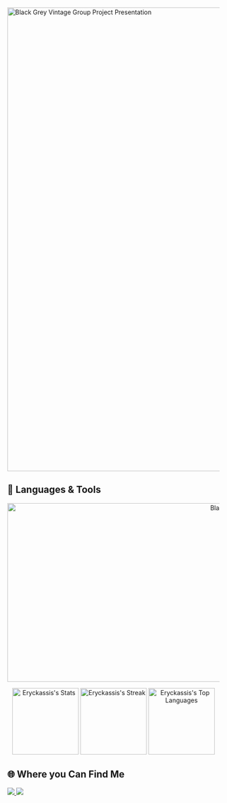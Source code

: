                    
<div> 
     	    
 <br> 
 
 <br>   
   
<table> 
       
</table> 
  <tr> 
    <td>
      <ul> 
             <img width="1867" height="1046" alt="Black Grey Vintage Group Project Presentation" src="https://github.com/user-attachments/assets/d19436c5-999c-4796-9ab0-5436598f7467" />


      
  </tr> 
</table> 
</table> 

 ## 🧰 Languages & Tools 
 
<p align="center"> 
 
 <img width="1233" height="403" alt="Black Grey Vintage Group Project Presentation (3)" src="https://github.com/user-attachments/assets/c0e6cf6a-fc63-463a-bc27-078275c0f879" />

</p>

<p align= "center">

</p>

<p align="center">
  <img height="150em" src="https://github-readme-stats.vercel.app/api?username=eryckassis&show_icons=true&title_color=00ffff&icon_color=00ffff&text_color=00ffff&bg_color=000000&border_color=00ffff&hide_border=true&count_private=true&cache_seconds=18000" alt="Eryckassis's Stats"/>
  <img height="150em" src="https://streak-stats.demolab.com/?user=eryckassis&theme=dark&ring=00fff7&fire=00fff7&currStreakLabel=00fff7&background=000000&hide_border=true&dates=00fff7" alt="Eryckassis's Streak"/> 
 <img height="150em" src="https://github-readme-stats.vercel.app/api/top-langs/?username=eryckassis&layout=compact&title_color=00ffc8&text_color=00ffc8&bg_color=000000&border_color=00ffc8&hide_border=true&show_icons=true&cache_seconds=1800" alt="Eryckassis's Top Languages"/>
</p>
  
## 🌐 Where you Can Find Me 

 <a href="mailto:eng.assis.dev@gmail.com">
  <img src="https://img.shields.io/badge/-Gmail-000000?style=for-the-badge&logo=gmail&logoColor=white" target="_blank"/>
</a> 
<a href="https://www.linkedin.com/in/eryck-assis-" target="_blank">  
  <img src="https://img.shields.io/badge/-LinkedIn-000000?style=for-the-badge&logo=linkedin&logoColor=white" target="_blank"/>
</a> 
</div>







